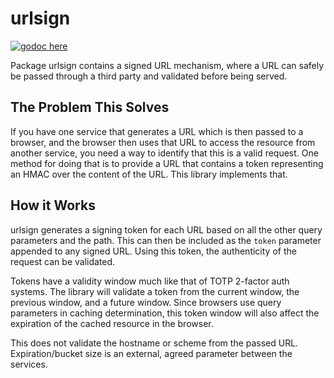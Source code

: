 urlsign
=======

[![godoc here](https://img.shields.io/badge/godoc-here-blue.svg)](http://godoc.org/github.com/Nitro/urlsign)

Package urlsign contains a signed URL mechanism, where a URL can safely be
passed through a third party and validated before being served. 

The Problem This Solves
-----------------------

If you have one service that generates a URL which is then passed to a browser,
and the browser then uses that URL to access the resource from another service,
you need a way to identify that this is a valid request. One method for doing that
is to provide a URL that contains a token representing an HMAC over the content of
the URL. This library implements that.

How it Works
------------

urlsign generates a signing token for each URL based on all the other query
parameters and the path. This can then be included as the `token` parameter
appended to any signed URL.  Using this token, the authenticity of the request
can be validated.

Tokens have a validity window much like that of TOTP 2-factor auth systems.
The library will validate a token from the current window, the previous window,
and a future window. Since browsers use query parameters in caching
determination, this token window will also affect the expiration of the cached
resource in the browser.

This does not validate the hostname or scheme from the passed URL.
Expiration/bucket size is an external, agreed parameter between the services.
